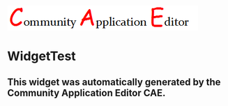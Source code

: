 ![CAE](https://github.com/CAE-Community-Application-Editor/frontendComponent-WidgetTest/blob/gh-pages/img/logo.png)  

WidgetTest
===================


This widget was automatically generated by the Community Application Editor CAE.  
---------------
